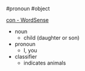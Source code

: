 #pronoun #object 


[con - WordSense](https://www.wordsense.eu/con/#Vietnamese)
- noun
	- child (daughter or son)
- pronoun
	- I, you
- classifier
	- indicates animals 

